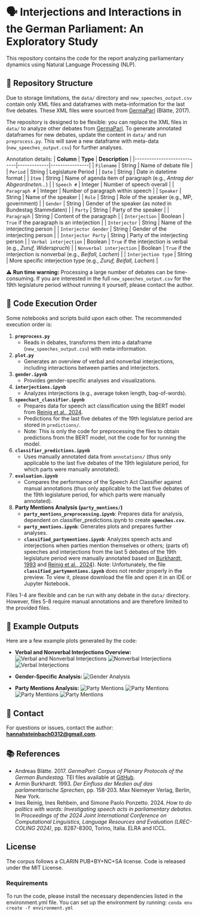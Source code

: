 # 🗣️ Interjections and Interactions in the German Parliament: An Exploratory Study 

This repository contains the code for the report analyzing parliamentary dynamics using Natural Language Processing (NLP).

## 📂 Repository Structure
Due to storage limitations, the `data/` directory and `new_speeches_output.csv` contain only XML files and dataframes with meta-information for the last five debates. These XML files were sourced from [GermaParl](https://github.com/PolMine/GermaParlTEI) (Blätte, 2017).

The repository is designed to be flexible: you can replace the XML files in `data/` to analyze other debates from [GermaParl](https://github.com/PolMine/GermaParlTEI). To generate annotated dataframes for new debates, update the content in `data/` and run `preprocess.py`. This will save a new dataframe with meta-data (`new_speeches_output.csv`) for further analyses.

Annotation details: 
| **Column**                 | **Type**     | **Description** |
|----------------------------|-------------|----------------|
| `Filename`                 | String      | Name of debate file |
| `Period`                   | String      | Legislature Period |
| `Date`                     | String      | Date in datetime format |
| `Item`                     | String      | Name of agenda item of paragraph (e.g., *Antrag der Abgeordneten...*) |
| `Speech #`                 | Integer     | Number of speech overall |
| `Paragraph #`              | Integer     | Number of paragraph within speech |
| `Speaker`                  | String      | Name of the speaker |
| `Role`                     | String      | Role of the speaker (e.g., MP, government) |
| `Gender`                   | String      | Gender of the speaker (as noted in Bundestag Stammdaten) |
| `Party`                    | String      | Party of the speaker |
| `Paragraph`                | String      | Content of the paragraph |
| `Interjection`             | Boolean     | `True` if the paragraph is an interjection |
| `Interjector`              | String      | Name of the interjecting person |
| `Interjector Gender`       | String      | Gender of the interjecting person |
| `Interjector Party`        | String      | Party of the interjecting person |
| `Verbal interjection`      | Boolean     | `True` if the interjection is verbal (e.g., *Zuruf, Widerspruch*) |
| `Nonverbal interjection`   | Boolean     | `True` if the interjection is nonverbal (e.g., *Beifall, Lachen*) |
| `Interjection type`        | String      | More specific interjection type (e.g., *Zuruf, Beifall, Lachen*) |


⚠ **Run time warning:** Processing a large number of debates can be time-consuming. If you are interested in the full `new_speeches_output.csv` for the 19th legislature period without running it yourself, please contact the author.

## 📝 Code Execution Order
Some notebooks and scripts build upon each other. The recommended execution order is:

1. **`preprocess.py`**
   - Reads in debates, transforms them into a dataframe (`new_speeches_output.csv`) with meta-information.
2. **`plot.py`**
   - Generates an overview of verbal and nonverbal interjections, including interactions between parties and interjectors.
3. **`gender.ipynb`**
   - Provides gender-specific analyses and visualizations.
4. **`interjections.ipynb`**
   - Analyzes interjections (e.g., average token length, bag-of-words).
5. **`speechact_classifier.ipynb`**
   - Prepares data for speech act classification using the BERT model from [Reinig et al., 2024](https://github.com/umanlp/speechact/tree/main).
   - Predictions for the last five debates of the 19th legislature period are stored in `predictions/`.
   - Note: This is only the code for preprocessing the files to obtain predictions from the BERT model, not the code for for running the model.
6. **`classifier_predictions.ipynb`**
   - Uses manually annotated data from `annotations/` (thus only applicable to the last five debates of the 19th legislature period, for which parts were manually annotated).
7. **`evaluation.ipynb`**
   - Compares the performance of the Speech Act Classifier against manual annotations (thus only applicable to the last five debates of the 19th legislature period, for which parts were manually annotated).
8. **Party Mentions Analysis (`party_mentions/`)**
   - **`party_mentions_preprocessing.ipynb`**: Prepares data for analysis, dependent on classifier_predictions.ipynb to create **`speeches.csv`**.
   - **`party_mentions.ipynb`**: Generates plots and prepares further analyses.
   - **`classified_partymentions.ipynb`**: Analyzes speech acts and interjections when parties mention themselves or others; (parts of) speeches and interjections from the last 5 debates of the 19th legislature period were manually annotated based on [Burkhardt, 1993](#references) and [Reinig et al., 2024](#references)).
     Note: Unfortunately, the file  **`classified_partymentions.ipynb`** does not render properly in the preview. To view it, please download the file and open it in an IDE or Jupyter Notebook.

Files 1-4 are flexible and can be run with any debate in the `data/` directory. However, files 5-8 require manual annotations and are therefore limited to the provided files. 

## 📸 Example Outputs
Here are a few example plots generated by the code:

- **Verbal and Nonverbal Interjections Overview:**
  ![Verbal and Nonverbal Interjections](plots/plot_2025-03-18-17-28-22_33.png)
  ![Nonverbal Interjections](plots/plot_2025-03-18-17-28-22_34.png)
  ![Verbal Interjections](plots/plot_2025-03-18-17-28-22_35.png)

- **Gender-Specific Analysis:**
  ![Gender Analysis](plots/gender.png)

- **Party Mentions Analysis:**
  ![Party Mentions](party_mentions/plots/sentence_types_used_other_party_mentioned.png)
  ![Party Mentions](party_mentions/plots/sentence_types_used_own_party_mentioned.png)
  ![Party Mentions](party_mentions/plots/interjection_types_received_other_party_mentioned.png)
  ![Party Mentions](party_mentions/plots/interjection_types_received_own_party_mentioned.png)


## 📧 Contact
For questions or issues, contact the author: **hannahsteinbach0312@gmail.com**.

## 📚 References
- Andreas Blätte. 2017. *GermaParl: Corpus of Plenary Protocols of the German Bundestag.* TEI files available at [GitHub](https://github.com/PolMine/GermaParlTEI).
- Armin Burkhardt. 1993. *Der Einfluss der Medien auf das parlamentarische Sprechen*, pp. 158-203. Max Niemeyer Verlag, Berlin, New York.
- Ines Reinig, Ines Rehbein, and Simone Paolo Ponzetto. 2024. *How to do politics with words: Investigating speech acts in parliamentary debates.* In *Proceedings of the 2024 Joint International Conference on Computational Linguistics, Language Resources and Evaluation (LREC-COLING 2024)*, pp. 8287-8300, Torino, Italia. ELRA and ICCL.

##  License
The corpus follows a CLARIN PUB+BY+NC+SA license. Code is released under the MIT License.

### Requirements
To run the code, please install the necessary dependencies listed in the environment.yml file. You can set up the environment by running:
`conda env create -f environment.yml`

